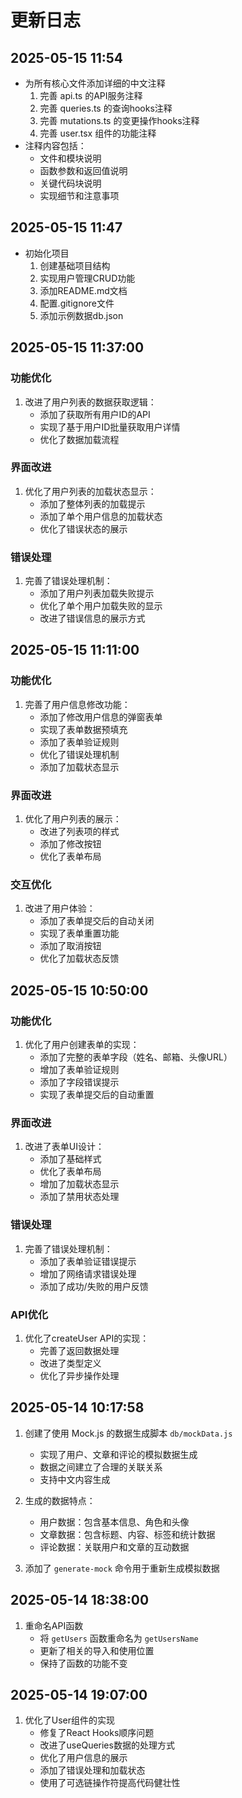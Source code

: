 # 更新日志

## 2025-05-15 11:54
- 为所有核心文件添加详细的中文注释
  1. 完善 api.ts 的API服务注释
  2. 完善 queries.ts 的查询hooks注释
  3. 完善 mutations.ts 的变更操作hooks注释
  4. 完善 user.tsx 组件的功能注释
- 注释内容包括：
  - 文件和模块说明
  - 函数参数和返回值说明
  - 关键代码块说明
  - 实现细节和注意事项

## 2025-05-15 11:47
- 初始化项目
  1. 创建基础项目结构
  2. 实现用户管理CRUD功能
  3. 添加README.md文档
  4. 配置.gitignore文件
  5. 添加示例数据db.json

## 2025-05-15 11:37:00

### 功能优化
1. 改进了用户列表的数据获取逻辑：
   - 添加了获取所有用户ID的API
   - 实现了基于用户ID批量获取用户详情
   - 优化了数据加载流程

### 界面改进
1. 优化了用户列表的加载状态显示：
   - 添加了整体列表的加载提示
   - 添加了单个用户信息的加载状态
   - 优化了错误状态的展示

### 错误处理
1. 完善了错误处理机制：
   - 添加了用户列表加载失败提示
   - 优化了单个用户加载失败的显示
   - 改进了错误信息的展示方式

## 2025-05-15 11:11:00

### 功能优化
1. 完善了用户信息修改功能：
   - 添加了修改用户信息的弹窗表单
   - 实现了表单数据预填充
   - 添加了表单验证规则
   - 优化了错误处理机制
   - 添加了加载状态显示

### 界面改进
1. 优化了用户列表的展示：
   - 改进了列表项的样式
   - 添加了修改按钮
   - 优化了表单布局

### 交互优化
1. 改进了用户体验：
   - 添加了表单提交后的自动关闭
   - 实现了表单重置功能
   - 添加了取消按钮
   - 优化了加载状态反馈

## 2025-05-15 10:50:00

### 功能优化
1. 优化了用户创建表单的实现：
   - 添加了完整的表单字段（姓名、邮箱、头像URL）
   - 增加了表单验证规则
   - 添加了字段错误提示
   - 实现了表单提交后的自动重置

### 界面改进
1. 改进了表单UI设计：
   - 添加了基础样式
   - 优化了表单布局
   - 增加了加载状态显示
   - 添加了禁用状态处理

### 错误处理
1. 完善了错误处理机制：
   - 添加了表单验证错误提示
   - 增加了网络请求错误处理
   - 添加了成功/失败的用户反馈

### API优化
1. 优化了createUser API的实现：
   - 完善了返回数据处理
   - 改进了类型定义
   - 优化了异步操作处理

## 2025-05-14 10:17:58

1. 创建了使用 Mock.js 的数据生成脚本 `db/mockData.js`
   - 实现了用户、文章和评论的模拟数据生成
   - 数据之间建立了合理的关联关系
   - 支持中文内容生成
   
2. 生成的数据特点：
   - 用户数据：包含基本信息、角色和头像
   - 文章数据：包含标题、内容、标签和统计数据
   - 评论数据：关联用户和文章的互动数据

3. 添加了 `generate-mock` 命令用于重新生成模拟数据 

## 2025-05-14 18:38:00

1. 重命名API函数
   - 将 `getUsers` 函数重命名为 `getUsersName`
   - 更新了相关的导入和使用位置
   - 保持了函数的功能不变 

## 2025-05-14 19:07:00

1. 优化了User组件的实现
   - 修复了React Hooks顺序问题
   - 改进了useQueries数据的处理方式
   - 优化了用户信息的展示
   - 添加了错误处理和加载状态
   - 使用了可选链操作符提高代码健壮性 